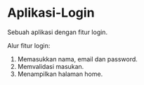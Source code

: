 # Aplikasi-Login
Sebuah aplikasi dengan fitur login.

Alur fitur login:
1. Memasukkan nama, email dan password.
2. Memvalidasi masukan.
3. Menampilkan halaman home.
